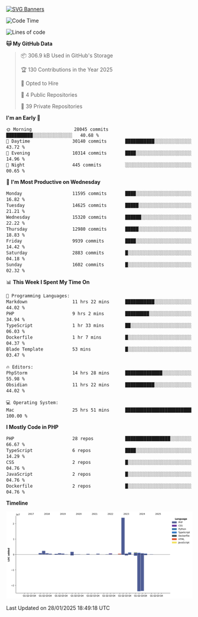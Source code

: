 [![SVG Banners](https://svg-banners.vercel.app/api?type=glitch&text1=Gere_Lajos%F0%9F%92%BB&width=800&height=400)](https://github.com/Akshay090/svg-banners)

<!--START_SECTION:waka-->
![Code Time](http://img.shields.io/badge/Code%20Time-2%2C129%20hrs%2041%20mins-blue)

![Lines of code](https://img.shields.io/badge/From%20Hello%20World%20I%27ve%20Written-38.4%20million%20lines%20of%20code-blue)

**🐱 My GitHub Data** 

> 📦 306.9 kB Used in GitHub's Storage 
 > 
> 🏆 130 Contributions in the Year 2025
 > 
> 💼 Opted to Hire
 > 
> 📜 4 Public Repositories 
 > 
> 🔑 39 Private Repositories 
 > 
**I'm an Early 🐤** 

```text
🌞 Morning                28045 commits       ██████████░░░░░░░░░░░░░░░   40.68 % 
🌆 Daytime                30140 commits       ███████████░░░░░░░░░░░░░░   43.72 % 
🌃 Evening                10314 commits       ████░░░░░░░░░░░░░░░░░░░░░   14.96 % 
🌙 Night                  445 commits         ░░░░░░░░░░░░░░░░░░░░░░░░░   00.65 % 
```
📅 **I'm Most Productive on Wednesday** 

```text
Monday                   11595 commits       ████░░░░░░░░░░░░░░░░░░░░░   16.82 % 
Tuesday                  14625 commits       █████░░░░░░░░░░░░░░░░░░░░   21.21 % 
Wednesday                15320 commits       ██████░░░░░░░░░░░░░░░░░░░   22.22 % 
Thursday                 12980 commits       █████░░░░░░░░░░░░░░░░░░░░   18.83 % 
Friday                   9939 commits        ████░░░░░░░░░░░░░░░░░░░░░   14.42 % 
Saturday                 2883 commits        █░░░░░░░░░░░░░░░░░░░░░░░░   04.18 % 
Sunday                   1602 commits        █░░░░░░░░░░░░░░░░░░░░░░░░   02.32 % 
```


📊 **This Week I Spent My Time On** 

```text
💬 Programming Languages: 
Markdown                 11 hrs 22 mins      ███████████░░░░░░░░░░░░░░   44.02 % 
PHP                      9 hrs 2 mins        █████████░░░░░░░░░░░░░░░░   34.94 % 
TypeScript               1 hr 33 mins        ██░░░░░░░░░░░░░░░░░░░░░░░   06.03 % 
Dockerfile               1 hr 7 mins         █░░░░░░░░░░░░░░░░░░░░░░░░   04.37 % 
Blade Template           53 mins             █░░░░░░░░░░░░░░░░░░░░░░░░   03.47 % 

🔥 Editors: 
PhpStorm                 14 hrs 28 mins      ██████████████░░░░░░░░░░░   55.98 % 
Obsidian                 11 hrs 22 mins      ███████████░░░░░░░░░░░░░░   44.02 % 

💻 Operating System: 
Mac                      25 hrs 51 mins      █████████████████████████   100.00 % 
```

**I Mostly Code in PHP** 

```text
PHP                      28 repos            █████████████████░░░░░░░░   66.67 % 
TypeScript               6 repos             ████░░░░░░░░░░░░░░░░░░░░░   14.29 % 
CSS                      2 repos             █░░░░░░░░░░░░░░░░░░░░░░░░   04.76 % 
JavaScript               2 repos             █░░░░░░░░░░░░░░░░░░░░░░░░   04.76 % 
Dockerfile               2 repos             █░░░░░░░░░░░░░░░░░░░░░░░░   04.76 % 
```



**Timeline**

![Lines of Code chart](https://raw.githubusercontent.com/gere-lajos/gere-lajos/main/assets/bar_graph.png)


 Last Updated on 28/01/2025 18:49:18 UTC
<!--END_SECTION:waka-->

